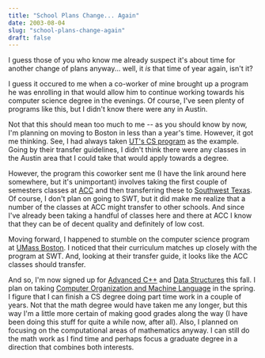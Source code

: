 ```yaml
---
title: "School Plans Change... Again"
date: 2003-08-04
slug: "school-plans-change-again"
draft: false
---
```

I guess those of you who know me already suspect it's about time for another change of plans anyway... well, it _is_ that time of year again, isn't it? 

I guess it occured to me when a co-worker of mine brought up a program he was enrolling in that would allow him to continue working towards his computer science degree in the evenings. Of course, I've seen plenty of programs like this, but I didn't know there were any in Austin.

Not that this should mean too much to me -- as you should know by now, I'm planning on moving to Boston in less than a year's time. However, it got me thinking. See, I had always taken [UT's CS program](https://www.cs.utexas.edu/) as the example. Going by their transfer guidelines, I didn't think there were any classes in the Austin area that I could take that would apply towards a degree.

However, the program this coworker sent me (I have the link around here somewhere, but it's unimportant) involves taking the first couple of semesters classes at [ACC](https://www.austincc.edu/) and then transferring these to [Southwest Texas](https://www.txstate.edu/). Of course, I don't plan on going to SWT, but it did make me realize that a number of the classes at ACC might transfer to other schools. And since I've already been taking a handful of classes here and there at ACC I know that they can be of decent quality and definitely of low cost.

Moving forward, I happened to stumble on the computer science program at [UMass Boston](https://www.umb.edu/). I noticed that their curriculum matches up closely with the program at SWT. And, looking at their transfer guide, it looks like the ACC classes should transfer. 

And so, I'm now signed up for [Advanced C++](https://web.archive.org/web/20030805211132/http://www3.austincc.edu/catalog/desccois.htm#itse2431) and [Data Structures](https://web.archive.org/web/20030805211132/http://www3.austincc.edu/catalog/desccosc.htm#cosc2415) this fall. I plan on taking [Computer Organization and Machine Language](https://web.archive.org/web/20030805211132/http://www3.austincc.edu/catalog/desccosc.htm#cosc2425) in the spring. I figure that I can finish a CS degree doing part time work in a couple of years. Not that the math degree would have taken me any longer, but this way I'm a little more certain of making good grades along the way (I have been doing this stuff for quite a while now, after all). Also, I planned on focusing on the computational areas of mathematics anyway. I can still do the math work as I find time and perhaps focus a graduate degree in a direction that combines both interests.
